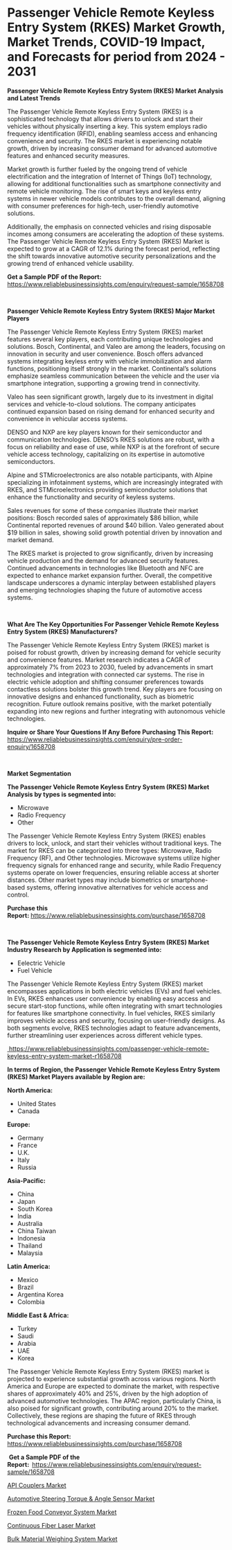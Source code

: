 <p><h1>Passenger Vehicle Remote Keyless Entry System (RKES) Market Growth, Market Trends, COVID-19 Impact, and Forecasts for period from 2024 - 2031</h1></p><p><strong>Passenger Vehicle Remote Keyless Entry System (RKES) Market Analysis and Latest Trends</strong></p>
<p><p>The Passenger Vehicle Remote Keyless Entry System (RKES) is a sophisticated technology that allows drivers to unlock and start their vehicles without physically inserting a key. This system employs radio frequency identification (RFID), enabling seamless access and enhancing convenience and security. The RKES market is experiencing notable growth, driven by increasing consumer demand for advanced automotive features and enhanced security measures. </p><p>Market growth is further fueled by the ongoing trend of vehicle electrification and the integration of Internet of Things (IoT) technology, allowing for additional functionalities such as smartphone connectivity and remote vehicle monitoring. The rise of smart keys and keyless entry systems in newer vehicle models contributes to the overall demand, aligning with consumer preferences for high-tech, user-friendly automotive solutions.</p><p>Additionally, the emphasis on connected vehicles and rising disposable incomes among consumers are accelerating the adoption of these systems. The Passenger Vehicle Remote Keyless Entry System (RKES) Market is expected to grow at a CAGR of 12.1% during the forecast period, reflecting the shift towards innovative automotive security personalizations and the growing trend of enhanced vehicle usability.</p></p>
<p><strong>Get a Sample PDF of the Report:&nbsp;</strong> <a href="https://www.reliablebusinessinsights.com/enquiry/request-sample/1658708?utm_campaign=113&utm_medium=2&utm_source=Github&utm_content=ia&utm_term=29102024&utm_id=passenger-vehicle-remote-keyless-entry-system-rkes">https://www.reliablebusinessinsights.com/enquiry/request-sample/1658708</a></p>
<p>&nbsp;</p>
<p><strong>Passenger Vehicle Remote Keyless Entry System (RKES) Major Market Players</strong></p>
<p><p>The Passenger Vehicle Remote Keyless Entry System (RKES) market features several key players, each contributing unique technologies and solutions. Bosch, Continental, and Valeo are among the leaders, focusing on innovation in security and user convenience. Bosch offers advanced systems integrating keyless entry with vehicle immobilization and alarm functions, positioning itself strongly in the market. Continental’s solutions emphasize seamless communication between the vehicle and the user via smartphone integration, supporting a growing trend in connectivity.</p><p>Valeo has seen significant growth, largely due to its investment in digital services and vehicle-to-cloud solutions. The company anticipates continued expansion based on rising demand for enhanced security and convenience in vehicular access systems.</p><p>DENSO and NXP are key players known for their semiconductor and communication technologies. DENSO’s RKES solutions are robust, with a focus on reliability and ease of use, while NXP is at the forefront of secure vehicle access technology, capitalizing on its expertise in automotive semiconductors.</p><p>Alpine and STMicroelectronics are also notable participants, with Alpine specializing in infotainment systems, which are increasingly integrated with RKES, and STMicroelectronics providing semiconductor solutions that enhance the functionality and security of keyless systems.</p><p>Sales revenues for some of these companies illustrate their market positions: Bosch recorded sales of approximately $86 billion, while Continental reported revenues of around $40 billion. Valeo generated about $19 billion in sales, showing solid growth potential driven by innovation and market demand.</p><p>The RKES market is projected to grow significantly, driven by increasing vehicle production and the demand for advanced security features. Continued advancements in technologies like Bluetooth and NFC are expected to enhance market expansion further. Overall, the competitive landscape underscores a dynamic interplay between established players and emerging technologies shaping the future of automotive access systems.</p></p>
<p>&nbsp;</p>
<p><strong>What Are The Key Opportunities For Passenger Vehicle Remote Keyless Entry System (RKES) Manufacturers?</strong></p>
<p><p>The Passenger Vehicle Remote Keyless Entry System (RKES) market is poised for robust growth, driven by increasing demand for vehicle security and convenience features. Market research indicates a CAGR of approximately 7% from 2023 to 2030, fueled by advancements in smart technologies and integration with connected car systems. The rise in electric vehicle adoption and shifting consumer preferences towards contactless solutions bolster this growth trend. Key players are focusing on innovative designs and enhanced functionality, such as biometric recognition. Future outlook remains positive, with the market potentially expanding into new regions and further integrating with autonomous vehicle technologies.</p></p>
<p><strong>Inquire or Share Your Questions If Any Before Purchasing This Report:</strong> <a href="https://www.reliablebusinessinsights.com/enquiry/pre-order-enquiry/1658708?utm_campaign=113&utm_medium=2&utm_source=Github&utm_content=ia&utm_term=29102024&utm_id=passenger-vehicle-remote-keyless-entry-system-rkes">https://www.reliablebusinessinsights.com/enquiry/pre-order-enquiry/1658708</a></p>
<p>&nbsp;</p>
<p><strong>Market Segmentation</strong></p>
<p><strong>The Passenger Vehicle Remote Keyless Entry System (RKES) Market Analysis by types is segmented into:</strong></p>
<p><ul><li>Microwave</li><li>Radio Frequency</li><li>Other</li></ul></p>
<p><p>The Passenger Vehicle Remote Keyless Entry System (RKES) enables drivers to lock, unlock, and start their vehicles without traditional keys. The market for RKES can be categorized into three types: Microwave, Radio Frequency (RF), and Other technologies. Microwave systems utilize higher frequency signals for enhanced range and security, while Radio Frequency systems operate on lower frequencies, ensuring reliable access at shorter distances. Other market types may include biometrics or smartphone-based systems, offering innovative alternatives for vehicle access and control.</p></p>
<p><strong>Purchase this Report:&nbsp;</strong><a href="https://www.reliablebusinessinsights.com/purchase/1658708?utm_campaign=113&utm_medium=2&utm_source=Github&utm_content=ia&utm_term=29102024&utm_id=passenger-vehicle-remote-keyless-entry-system-rkes">https://www.reliablebusinessinsights.com/purchase/1658708</a></p>
<p>&nbsp;</p>
<p><strong>The Passenger Vehicle Remote Keyless Entry System (RKES) Market Industry Research by Application is segmented into:</strong></p>
<p><ul><li>Eelectric Vehicle</li><li>Fuel Vehicle</li></ul></p>
<p><p>The Passenger Vehicle Remote Keyless Entry System (RKES) market encompasses applications in both electric vehicles (EVs) and fuel vehicles. In EVs, RKES enhances user convenience by enabling easy access and secure start-stop functions, while often integrating with smart technologies for features like smartphone connectivity. In fuel vehicles, RKES similarly improves vehicle access and security, focusing on user-friendly designs. As both segments evolve, RKES technologies adapt to feature advancements, further streamlining user experiences across different vehicle types.</p></p>
<p><a href="https://www.reliablebusinessinsights.com/passenger-vehicle-remote-keyless-entry-system-market-r1658708?utm_campaign=113&utm_medium=2&utm_source=Github&utm_content=ia&utm_term=29102024&utm_id=passenger-vehicle-remote-keyless-entry-system-rkes">&nbsp;https://www.reliablebusinessinsights.com/passenger-vehicle-remote-keyless-entry-system-market-r1658708</a></p>
<p><strong>In terms of Region, the Passenger Vehicle Remote Keyless Entry System (RKES) Market Players available by Region are:</strong></p>
<p>
    <p> <strong> North America: </strong>
        <ul>
            <li>United States</li>
            <li>Canada</li>
        </ul>
        </p> 
    <p> <strong> Europe: </strong>
        <ul>
            <li>Germany</li>
            <li>France</li>
            <li>U.K.</li>
            <li>Italy</li>
            <li>Russia</li>
        </ul>
        </p> 
    <p> <strong> Asia-Pacific: </strong>
        <ul>
            <li>China</li>
            <li>Japan</li>
            <li>South Korea</li>
            <li>India</li>
            <li>Australia</li>
            <li>China Taiwan</li>
            <li>Indonesia</li>
            <li>Thailand</li>
            <li>Malaysia</li>
        </ul>
        </p> 
    <p> <strong> Latin America: </strong>
        <ul>
            <li>Mexico</li>
            <li>Brazil</li>
            <li>Argentina Korea</li>
            <li>Colombia</li>
        </ul>
        </p> 
    <p> <strong> Middle East & Africa: </strong>
        <ul>
            <li>Turkey</li>
            <li>Saudi</li>
            <li>Arabia</li>
            <li>UAE</li>
            <li>Korea</li>
        </ul>
    </p>
    </p>
<p><p>The Passenger Vehicle Remote Keyless Entry System (RKES) market is projected to experience substantial growth across various regions. North America and Europe are expected to dominate the market, with respective shares of approximately 40% and 25%, driven by the high adoption of advanced automotive technologies. The APAC region, particularly China, is also poised for significant growth, contributing around 20% to the market. Collectively, these regions are shaping the future of RKES through technological advancements and increasing consumer demand.</p></p>
<p><strong>Purchase this Report: </strong><a href="https://www.reliablebusinessinsights.com/purchase/1658708?utm_campaign=113&utm_medium=2&utm_source=Github&utm_content=ia&utm_term=29102024&utm_id=passenger-vehicle-remote-keyless-entry-system-rkes">https://www.reliablebusinessinsights.com/purchase/1658708</a></p>
<p>&nbsp;<strong>Get a Sample PDF of the Report:&nbsp;&nbsp;</strong><a href="https://www.reliablebusinessinsights.com/enquiry/request-sample/1658708?utm_campaign=113&utm_medium=2&utm_source=Github&utm_content=ia&utm_term=29102024&utm_id=passenger-vehicle-remote-keyless-entry-system-rkes">https://www.reliablebusinessinsights.com/enquiry/request-sample/1658708</a></p>
<p><strong></strong></p>
<p><p><a href="https://www.linkedin.com/pulse/api-couplers-market-trends-insights-type-application-jmmye?utm_campaign=113&utm_medium=2&utm_source=Github&utm_content=ia&utm_term=29102024&utm_id=passenger-vehicle-remote-keyless-entry-system-rkes">API Couplers Market</a></p><p><a href="https://github.com/OrlandoHBarks/Market-Research-Report-List-1/blob/main/automotive-steering-torque-angle-sensor-market.md?utm_campaign=113&utm_medium=2&utm_source=Github&utm_content=ia&utm_term=29102024&utm_id=passenger-vehicle-remote-keyless-entry-system-rkes">Automotive Steering Torque & Angle Sensor Market</a></p><p><a href="https://issuu.com/reportprime-2/docs/frozen-food-conveyor-system-market-_c05794f2eabaa4?utm_campaign=113&utm_medium=2&utm_source=Github&utm_content=ia&utm_term=29102024&utm_id=passenger-vehicle-remote-keyless-entry-system-rkes">Frozen Food Conveyor System Market</a></p><p><a href="https://github.com/LoretaDushku585/Market-Research-Report-List-1/blob/main/continuous-fiber-laser-market.md?utm_campaign=113&utm_medium=2&utm_source=Github&utm_content=ia&utm_term=29102024&utm_id=passenger-vehicle-remote-keyless-entry-system-rkes">Continuous Fiber Laser Market</a></p><p><a href="https://issuu.com/reportprime-2/docs/bulk-material-weighing-system-marke_22acfd3f983a77?utm_campaign=113&utm_medium=2&utm_source=Github&utm_content=ia&utm_term=29102024&utm_id=passenger-vehicle-remote-keyless-entry-system-rkes">Bulk Material Weighing System Market</a></p></p>